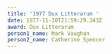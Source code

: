 ```yaml
---
title: '1977 Dux Litterarum '
date: 1977-11-30T21:59:29.343Z
award: Dux Litterarum
person1_name: Mark Vaughan
person2_name: Catherine Spencer
---
```


